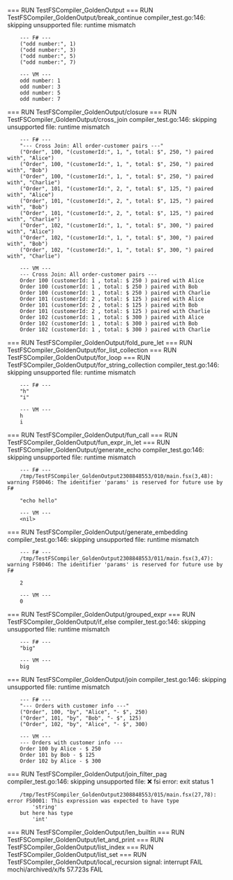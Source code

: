 === RUN   TestFSCompiler_GoldenOutput
=== RUN   TestFSCompiler_GoldenOutput/break_continue
    compiler_test.go:146: skipping unsupported file: runtime mismatch
        
        --- F# ---
        ("odd number:", 1)
        ("odd number:", 3)
        ("odd number:", 5)
        ("odd number:", 7)
        
        --- VM ---
        odd number: 1
        odd number: 3
        odd number: 5
        odd number: 7
=== RUN   TestFSCompiler_GoldenOutput/closure
=== RUN   TestFSCompiler_GoldenOutput/cross_join
    compiler_test.go:146: skipping unsupported file: runtime mismatch
        
        --- F# ---
        "--- Cross Join: All order-customer pairs ---"
        ("Order", 100, "(customerId:", 1, ", total: $", 250, ") paired with", "Alice")
        ("Order", 100, "(customerId:", 1, ", total: $", 250, ") paired with", "Bob")
        ("Order", 100, "(customerId:", 1, ", total: $", 250, ") paired with", "Charlie")
        ("Order", 101, "(customerId:", 2, ", total: $", 125, ") paired with", "Alice")
        ("Order", 101, "(customerId:", 2, ", total: $", 125, ") paired with", "Bob")
        ("Order", 101, "(customerId:", 2, ", total: $", 125, ") paired with", "Charlie")
        ("Order", 102, "(customerId:", 1, ", total: $", 300, ") paired with", "Alice")
        ("Order", 102, "(customerId:", 1, ", total: $", 300, ") paired with", "Bob")
        ("Order", 102, "(customerId:", 1, ", total: $", 300, ") paired with", "Charlie")
        
        --- VM ---
        --- Cross Join: All order-customer pairs ---
        Order 100 (customerId: 1 , total: $ 250 ) paired with Alice
        Order 100 (customerId: 1 , total: $ 250 ) paired with Bob
        Order 100 (customerId: 1 , total: $ 250 ) paired with Charlie
        Order 101 (customerId: 2 , total: $ 125 ) paired with Alice
        Order 101 (customerId: 2 , total: $ 125 ) paired with Bob
        Order 101 (customerId: 2 , total: $ 125 ) paired with Charlie
        Order 102 (customerId: 1 , total: $ 300 ) paired with Alice
        Order 102 (customerId: 1 , total: $ 300 ) paired with Bob
        Order 102 (customerId: 1 , total: $ 300 ) paired with Charlie
=== RUN   TestFSCompiler_GoldenOutput/fold_pure_let
=== RUN   TestFSCompiler_GoldenOutput/for_list_collection
=== RUN   TestFSCompiler_GoldenOutput/for_loop
=== RUN   TestFSCompiler_GoldenOutput/for_string_collection
    compiler_test.go:146: skipping unsupported file: runtime mismatch
        
        --- F# ---
        "h"
        "i"
        
        --- VM ---
        h
        i
=== RUN   TestFSCompiler_GoldenOutput/fun_call
=== RUN   TestFSCompiler_GoldenOutput/fun_expr_in_let
=== RUN   TestFSCompiler_GoldenOutput/generate_echo
    compiler_test.go:146: skipping unsupported file: runtime mismatch
        
        --- F# ---
        /tmp/TestFSCompiler_GoldenOutput2308848553/010/main.fsx(3,48): warning FS0046: The identifier 'params' is reserved for future use by F#
        
        "echo hello"
        
        --- VM ---
        <nil>
=== RUN   TestFSCompiler_GoldenOutput/generate_embedding
    compiler_test.go:146: skipping unsupported file: runtime mismatch
        
        --- F# ---
        /tmp/TestFSCompiler_GoldenOutput2308848553/011/main.fsx(3,47): warning FS0046: The identifier 'params' is reserved for future use by F#
        
        2
        
        --- VM ---
        0
=== RUN   TestFSCompiler_GoldenOutput/grouped_expr
=== RUN   TestFSCompiler_GoldenOutput/if_else
    compiler_test.go:146: skipping unsupported file: runtime mismatch
        
        --- F# ---
        "big"
        
        --- VM ---
        big
=== RUN   TestFSCompiler_GoldenOutput/join
    compiler_test.go:146: skipping unsupported file: runtime mismatch
        
        --- F# ---
        "--- Orders with customer info ---"
        ("Order", 100, "by", "Alice", "- $", 250)
        ("Order", 101, "by", "Bob", "- $", 125)
        ("Order", 102, "by", "Alice", "- $", 300)
        
        --- VM ---
        --- Orders with customer info ---
        Order 100 by Alice - $ 250
        Order 101 by Bob - $ 125
        Order 102 by Alice - $ 300
=== RUN   TestFSCompiler_GoldenOutput/join_filter_pag
    compiler_test.go:146: skipping unsupported file: ❌ fsi error: exit status 1
        
        
        /tmp/TestFSCompiler_GoldenOutput2308848553/015/main.fsx(27,78): error FS0001: This expression was expected to have type
            'string'    
        but here has type
            'int'    
        
=== RUN   TestFSCompiler_GoldenOutput/len_builtin
=== RUN   TestFSCompiler_GoldenOutput/let_and_print
=== RUN   TestFSCompiler_GoldenOutput/list_index
=== RUN   TestFSCompiler_GoldenOutput/list_set
=== RUN   TestFSCompiler_GoldenOutput/local_recursion
signal: interrupt
FAIL	mochi/archived/x/fs	57.723s
FAIL
